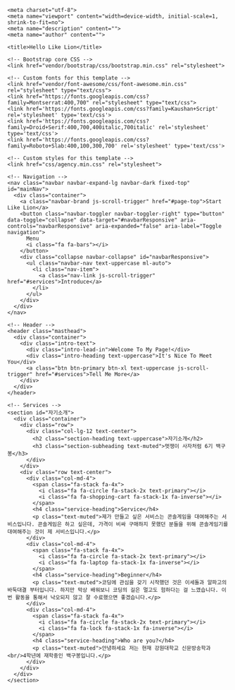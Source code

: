 <!DOCTYPE html>
<html lang="en">

  <head>

    <meta charset="utf-8">
    <meta name="viewport" content="width=device-width, initial-scale=1, shrink-to-fit=no">
    <meta name="description" content="">
    <meta name="author" content="">

    <title>Hello Like Lion</title>

    <!-- Bootstrap core CSS -->
    <link href="vendor/bootstrap/css/bootstrap.min.css" rel="stylesheet">

    <!-- Custom fonts for this template -->
    <link href="vendor/font-awesome/css/font-awesome.min.css" rel="stylesheet" type="text/css">
    <link href="https://fonts.googleapis.com/css?family=Montserrat:400,700" rel="stylesheet" type="text/css">
    <link href='https://fonts.googleapis.com/css?family=Kaushan+Script' rel='stylesheet' type='text/css'>
    <link href='https://fonts.googleapis.com/css?family=Droid+Serif:400,700,400italic,700italic' rel='stylesheet' type='text/css'>
    <link href='https://fonts.googleapis.com/css?family=Roboto+Slab:400,100,300,700' rel='stylesheet' type='text/css'>

    <!-- Custom styles for this template -->
    <link href="css/agency.min.css" rel="stylesheet">

  </head>

  <body id="page-top">

    <!-- Navigation -->
    <nav class="navbar navbar-expand-lg navbar-dark fixed-top" id="mainNav">
      <div class="container">
        <a class="navbar-brand js-scroll-trigger" href="#page-top">Start Like Lion</a>
        <button class="navbar-toggler navbar-toggler-right" type="button" data-toggle="collapse" data-target="#navbarResponsive" aria-controls="navbarResponsive" aria-expanded="false" aria-label="Toggle navigation">
          Menu
          <i class="fa fa-bars"></i>
        </button>
        <div class="collapse navbar-collapse" id="navbarResponsive">
          <ul class="navbar-nav text-uppercase ml-auto">
            <li class="nav-item">
              <a class="nav-link js-scroll-trigger" href="#services">Introduce</a>
            </li>
          </ul>
        </div>
      </div>
    </nav>

    <!-- Header -->
    <header class="masthead">
      <div class="container">
        <div class="intro-text">
          <div class="intro-lead-in">Welcome To My Page!</div>
          <div class="intro-heading text-uppercase">It's Nice To Meet You</div>
          <a class="btn btn-primary btn-xl text-uppercase js-scroll-trigger" href="#services">Tell Me More</a>
        </div>
      </div>
    </header>

    <!-- Services -->
    <section id="자기소개">
      <div class="container">
        <div class="row">
          <div class="col-lg-12 text-center">
            <h2 class="section-heading text-uppercase">자기소개</h2>
            <h3 class="section-subheading text-muted">멋쟁이 사자처럼 6기 백구봉</h3>
          </div>
        </div>
        <div class="row text-center">
          <div class="col-md-4">
            <span class="fa-stack fa-4x">
              <i class="fa fa-circle fa-stack-2x text-primary"></i>
              <i class="fa fa-shopping-cart fa-stack-1x fa-inverse"></i>
            </span>
            <h4 class="service-heading">Service</h4>
            <p class="text-muted">제가 만들고 싶은 서비스는 콘솔게임을 대여해주는 서비스입니다. 콘솔게임은 하고 싶은데, 가격이 비싸 구매하지 못했던 분들을 위해 콘솔게임기를 대여해주는 것이 제 서비스입니다.</p>
          </div>
          <div class="col-md-4">
            <span class="fa-stack fa-4x">
              <i class="fa fa-circle fa-stack-2x text-primary"></i>
              <i class="fa fa-laptop fa-stack-1x fa-inverse"></i>
            </span>
            <h4 class="service-heading">Beginner</h4>
            <p class="text-muted">코딩에 관심을 갖기 시작했던 것은 이세돌과 알파고의 바둑대결 부터입니다. 하지만 막상 배워보니 코딩의 길은 멀고도 험하다는 걸 느꼈습니다. 이번 활동을 통해서 낙오되지 않고 잘 수료했으면 좋겠습니다.</p>
          </div>
          <div class="col-md-4">
            <span class="fa-stack fa-4x">
              <i class="fa fa-circle fa-stack-2x text-primary"></i>
              <i class="fa fa-lock fa-stack-1x fa-inverse"></i>
            </span>
            <h4 class="service-heading">Who are you?</h4>
            <p class="text-muted">안녕하세요 저는 현재 강원대학교 신문방송학과<br/>4학년에 재학중인 백구봉입니다.</p>
          </div>
        </div>
      </div>
    </section>
